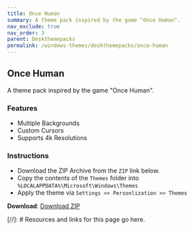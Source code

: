 ```yaml
---
title: Once Human
summary: A theme pack inspired by the game "Once Human".
nav_exclude: true
nav_order: 3
parent: Deskthemepacks
permalink: /windows-themes/deskthemepacks/once-human
---
```


## Once Human
A theme pack inspired by the game "Once Human".

### Features

- Multiple Backgrounds
- Custom Cursors
- Supports 4k Resolutions

### Instructions

- Download the ZIP Archive from the `ZIP` link below.
- Copy the contents of the `Themes` folder into `%LOCALAPPDATA%\Microsoft\Windows\Themes`
- Apply the theme via `Settings >> Personlization >> Themes`

**Download**: [Download ZIP] 

<!-- ////////////////////////////////////////////////////////////////////////////////////////////////////////////////////// -->

[//]: # Resources and links for this page go here.

[Download ZIP]: https://gitlab.com/the-back-room/deskthemepacks/sfw/once-human/-/archive/main/once-human-main.zip

<!-- ////////////////////////////////////////////////////////////////////////////////////////////////////////////////////// -->

